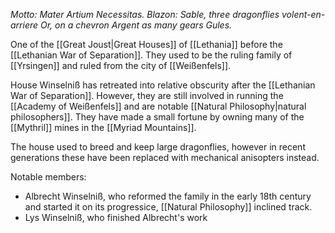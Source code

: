 _Motto: Mater Artium Necessitas. Blazon: Sable, three dragonflies volent-en-arriere Or, on a chevron Argent as many gears Gules._

One of the [[Great Joust|Great Houses]] of [[Lethania]] before the [[Lethanian War of Separation]]. They used to be the ruling family of [[Yrsingen]] and ruled from the city of [[Weißenfels]].

House Winselniß has retreated into relative obscurity after the [[Lethanian War of Separation]]. However, they are still involved in running the [[Academy of Weißenfels]] and are notable [[Natural Philosophy|natural philosophers]]. They have made a small fortune by owning many of the [[Mythril]] mines in the [[Myriad Mountains]].

The house used to breed and keep large dragonflies, however in recent generations these have been replaced with mechanical anisopters instead.

Notable members:
- Albrecht Winselniß, who reformed the family in the early 18th century and started it on its progressice, [[Natural Philosophy]] inclined track.
- Lys Winselniß, who finished Albrecht's work
	
